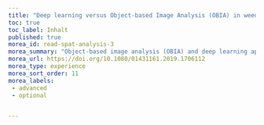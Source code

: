 ```yaml
---
title: "Deep learning versus Object-based Image Analysis (OBIA) in weed mapping of UAV imagery"
toc: true
toc_label: Inhalt
published: true
morea_id: read-spat-analysis-3
morea_summary: "Object-based image analysis (OBIA) and deep learning approaches were applied to the weed mapping task of the UAV imagery. The article provides comprehensive quantitative measure of the the performance of both approaches"
morea_url: https://doi.org/10.1080/01431161.2019.1706112
morea_type: experience
morea_sort_order: 11
morea_labels:
 - advanced
 - optional


---
```

